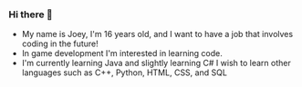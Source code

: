 ### Hi there 👋
- My name is Joey, I'm 16 years old, and I want to have a job that involves coding in the future!
- In game development I'm interested in learning code.
- I'm currently learning Java and slightly learning C# I wish to learn other languages such as C++, Python, HTML, CSS, and SQL
